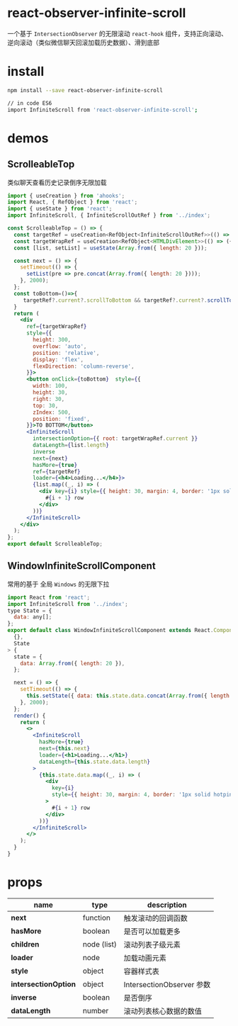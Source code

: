 # react-observer-infinite-scroll

一个基于 `IntersectionObserver` 的无限滚动 `react-hook` 组件，支持正向滚动、逆向滚动（类似微信聊天回滚加载历史数据）、滑到底部

# install

```bash
npm install --save react-observer-infinite-scroll

// in code ES6
import InfiniteScroll from 'react-observer-infinite-scroll';
```

# demos

## ScrolleableTop

类似聊天查看历史记录倒序无限加载

```jsx
import { useCreation } from 'ahooks';
import React, { RefObject } from 'react';
import { useState } from 'react';
import InfiniteScroll, { InfiniteScrollOutRef } from '../index';

const ScrolleableTop = () => {
  const targetRef = useCreation<RefObject<InfiniteScrollOutRef>>(() => ({ current: null }), []);
  const targetWrapRef = useCreation<RefObject<HTMLDivElement>>(() => ({ current: null }), []);
  const [list, setList] = useState(Array.from({ length: 20 }));

  const next = () => {
    setTimeout(() => {
      setList(pre => pre.concat(Array.from({ length: 20 })));
    }, 2000);
  };
  const toBottom=()=>{
     targetRef?.current?.scrollToBottom && targetRef?.current?.scrollToBottom()
  }
  return (
    <div
      ref={targetWrapRef}
      style={{
        height: 300,
        overflow: 'auto',
        position: 'relative',
        display: 'flex',
        flexDirection: 'column-reverse',
      }}>
      <button onClick={toBottom}  style={{
        width: 100,
        height: 30,
        right: 30,
        top: 30,
        zIndex: 500,
        position: 'fixed',
      }}>TO BOTTOM</button>
      <InfiniteScroll
        intersectionOption={{ root: targetWrapRef.current }}
        dataLength={list.length}
        inverse
        next={next}
        hasMore={true}
        ref={targetRef}
        loader={<h4>Loading...</h4>}>
        {list.map((_, i) => (
          <div key={i} style={{ height: 30, margin: 4, border: '1px solid hotpink' }}>
            #{i + 1} row
          </div>
        ))}
      </InfiniteScroll>
    </div>
  );
};
export default ScrolleableTop;

```

## WindowInfiniteScrollComponent

常用的基于 全局 `Windows` 的无限下拉

``` jsx
import React from 'react';
import InfiniteScroll from '../index';
type State = {
  data: any[];
};
export default class WindowInfiniteScrollComponent extends React.Component<
  {},
  State
> {
  state = {
    data: Array.from({ length: 20 }),
  };

  next = () => {
    setTimeout(() => {
      this.setState({ data: this.state.data.concat(Array.from({ length: 20 })) });
    }, 2000);
  };
  render() {
    return (
      <>
        <InfiniteScroll
          hasMore={true}
          next={this.next}
          loader={<h1>Loading...</h1>}
          dataLength={this.state.data.length}
        >
          {this.state.data.map((_, i) => (
            <div
              key={i}
              style={{ height: 30, margin: 4, border: '1px solid hotpink' }}
            >
              #{i + 1} row
            </div>
          ))}
        </InfiniteScroll>
      </>
    );
  }
}

```

# props

name | type | description
-----|------|------------
**next** | function | 触发滚动的回调函数
**hasMore** | boolean | 是否可以加载更多
**children** | node (list) | 滚动列表子级元素
**loader** | node | 加载动画元素
**style** | object | 容器样式表
**intersectionOption** | object | IntersectionObserver 参数
**inverse** | boolean | 是否倒序
**dataLength** | number | 滚动列表核心数据的数值
